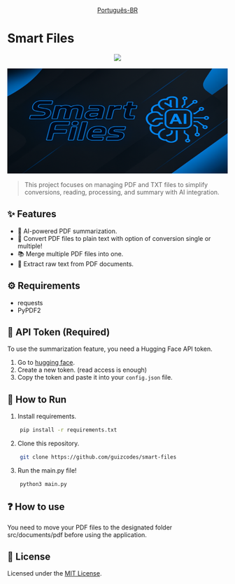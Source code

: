 <p align="center"><a href="README.md">Português-BR</a></p>

# Smart Files

<p align="center">
  <img src="https://img.shields.io/badge/Python-3776AB?style=for-the-badge&logo=python&logoColor=white" /> </p>
  
<img src="banner.png" width="100%" height="240px" />

> This project focuses on managing PDF and TXT files to simplify conversions, reading, processing, and summary with AI integration.

## ✨ Features

- 🤖 AI-powered PDF summarization.
- 📖 Convert PDF files to plain text with option of conversion single or multiple!
- 📚 Merge multiple PDF files into one.
- 📄 Extract raw text from PDF documents.

## ⚙️ Requirements

- requests
- PyPDF2

## 🔐 API Token (Required)

To use the summarization feature, you need a Hugging Face API token.

1. Go to [hugging face](https://huggingface.co/settings/tokens).
2. Create a new token. (read access is enough)
3. Copy the token and paste it into your `config.json` file.

## 🚀 How to Run

1. Install requirements.
``` bash
    pip install -r requirements.txt
```
2. Clone this repository.
``` bash
    git clone https://github.com/guizcodes/smart-files
```
3. Run the main.py file!
``` bash
    python3 main.py 
```

## ❓ How to use

You need to move your PDF files to the designated folder src/documents/pdf before using the application.

## 📝 License

Licensed under the [MIT License](LICENSE).